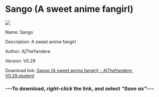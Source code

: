 # Sango (A sweet anime fangirl)

<img src = "https://raw.githubusercontent.com/Arbiter1223/Daigaku-Gurashi-Custom-Students/master/Students/Files/Sango%20(A%20sweet%20anime%20fangirl).png">

Name: Sango

Description: A sweet anime fangirl

Author: AjTheYandere

Version: V0.29

Download link: <a href="https://raw.githubusercontent.com/Arbiter1223/Daigaku-Gurashi-Custom-Students/master/Students/Files/Sango%20(A%20sweet%20anime%20fangirl)%20-%20AjTheYandere%2C%20V0.29.student">Sango (A sweet anime fangirl) - AjTheYandere, V0.29.student</a>

### ---**To download, _right-click_ the link, and select _"Save as"_**---
